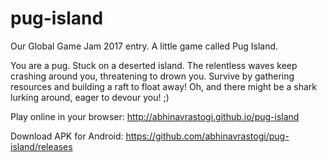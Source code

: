 # pug-island
Our Global Game Jam 2017 entry. A little game called Pug Island.

You are a pug. Stuck on a deserted island. The relentless waves keep crashing around you, threatening to drown you. Survive by gathering resources and building a raft to float away! Oh, and there might be a shark lurking around, eager to devour you! ;)

Play online in your browser: http://abhinavrastogi.github.io/pug-island

Download APK for Android: https://github.com/abhinavrastogi/pug-island/releases
